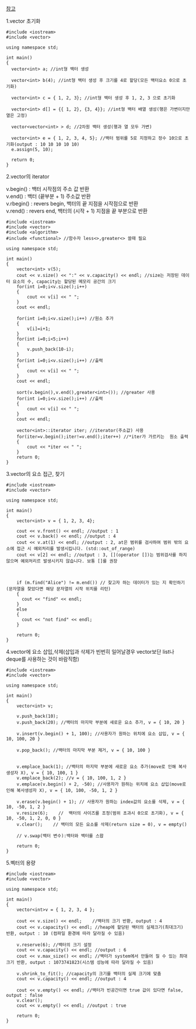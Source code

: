 [참고](https://hwan-shell.tistory.com/119)

1.vector 초기화

    #include <iostream>
    #include <vector>

    using namespace std;

    int main()
    {
      vector<int> a; //int형 백터 생성

      vector<int> b(4); //int형 백터 생성 후 크기를 4로 할당(모든 백터요소 0으로 초기화)

      vector<int> c = { 1, 2, 3}; //int형 백터 생성 후 1, 2, 3 으로 초기화

      vector<int> d[] = {{ 1, 2}, {3, 4}}; //int형 백터 배열 생성(행은 가변이지만 열은 고정)

      vector<vector<int> > d; //2차원 백터 생성(행과 열 모두 가변)

      vector<int> e = { 1, 2, 3, 4, 5}; //백터 범위를 5로 지정하고 정수 10으로 초기화(output : 10 10 10 10 10)
      e.assign(5, 10);

      return 0;
    }

2.vector의 iterator

v.begin() : 백터 시작점의 주소 값 반환  
v.end() : 백터 (끝부분 + 1) 주소값 반환  
v.rbegin() : revers begin, 백터의 끝 지점을 시작점으로 반환  
v.rend() : revers end, 백터의 (시작 + 1) 지점을 끝 부분으로 반환

    #include <iostream>
    #include <vector>
    #include <algorithm>
    #include <functional> //함수자 less<>,greater<> 쓸때 필요

    using namespace std;

    int main()
    {
        vector<int> v(5);
        cout << v.size() << ":" << v.capacity() << endl; //size는 저장된 데이터 요소의 수, capacity는 할당된 메모리 공간의 크기
        for(int i=0;i<v.size();i++)
        {
            cout << v[i] << " ";
        }
        cout << endl;

        for(int i=0;i<v.size();i++) //원소 추가
        {
            v[i]=i+1;       
        }
        for(int i=0;i<5;i++)
        {
            v.push_back(10-i);
        }
        for(int i=0;i<v.size();i++) //출력
        {
            cout << v[i] << " ";
        }
        cout << endl;

        sort(v.begin(),v.end(),greater<int>()); //greater 사용
        for(int i=0;i<v.size();i++) //출력
        {
            cout << v[i] << " ";
        }
        cout << endl;

        vector<int>::iterator iter; //iterator(주소값) 사용
        for(iter=v.begin();iter!=v.end();iter++) //*iter가 가르키는  원소 출력
        {
            cout << *iter << " ";
        }
        return 0;
    }
   
3.vector의 요소 접근, 찾기

    #include <iostream>
    #include <vector>

    using namespace std;

    int main()
    {
        vector<int> v = { 1, 2, 3, 4};

        cout << v.front() << endl; //output : 1
        cout << v.back() << endl; //output : 4
        cout << v.at(1) << endl; //output : 2, at은 범위를 검사하여 범위 밖의 요소에 접근 시 예외처리를 발생시킵니다. (std::out_of_range)
        cout << v[2] << endl; //output : 3​, [](operator [])는 범위검사를 하지 않으며 예외처리르 발생시키지 않습니다. 보통 []를 권장
        
        
        
        if (m.find("Alice") != m.end()) // 찾고자 하는 데이터가 있는 지 확인하기(문자열을 찾았다면 해당 문자열의 시작 위치를 리턴)
        {
          cout << "find" << endl;
        }
        else
        {
          cout << "not find" << endl;
        }

        return 0;
    }
    
4.vector에 요소 삽입,삭제(삽입과 삭제가 빈번히 일어날경우 vector보단 list나 deque를 사용하는 것이 바람직함)
    
    #include <iostream>
    #include <vector>

    using namespace std;

    int main()
    {
        vector<int> v;

        v.push_back(10);
        v.push_back(20); //백터의 마지막 부분에 새로운 요소 추가, v = { 10, 20 }

        v.insert(v.begin() + 1, 100); //사용자가 원하는 위치에 요소 삽입, v = { 10, 100, 20 }

        v.pop_back(); //백터의 마지막 부분 제거, v = { 10, 100 }


        v.emplace_back(1); //백터의 마지막 부분에 새로운 요소 추가(move로 인해 복사생성자 X), v = { 10, 100, 1 }
        v.emplace_back(2); //v = { 10, 100, 1, 2 }
        v.emplace(v.begin() + 2, -50); //사용자가 원하는 위치에 요소 삽입(move로 인해 복사생성자 X), v = { 10, 100, -50, 1, 2 }

        v.erase(v.begin() + 1); // 사용자가 원하는 index값의 요소를 삭제, v = { 10, -50, 1, 2 }
        v.resize(6);    //  백터의 사이즈를 조정(범위 초과시 0으로 초기화), v = { 10, -50, 1, 2, 0, 0 }
        v.clear();    // 백터의 모든 요소를 삭제(return size = 0), v = empty()

        // v.swap(백터 변수):백터와 백터를 스왑

        return 0;
    }

5.벡터의 용량
    
    #include <iostream>
    #include <vector>

    using namespace std;

    int main()
    {
        vector<int>v = { 1, 2, 3, 4 };

        cout << v.size() << endl;    //백터의 크기 반환, output : 4
        cout << v.capacity() << endl; //heap에 할당된 백터의 실제크기(최대크기) 반환, output : 10 (컴파일 환경에 따라 달라질 수 있음)

        v.reserve(6); //백터의 크기 설정
        cout << v.capacity() << endl; //output : 6
        cout << v.max_size() << endl; //백터가 system에서 만들어 질 수 있는 최대 크기 반환, output : 1073741823(시스템 성능에 따라 달라질 수 있음)

        v.shrink_to_fit(); //capacity의 크기를 백터의 실제 크기에 맞춤
        cout << v.capacity() << endl; //output : 4

        cout << v.empty() << endl; //백터가 빈공간이면 true 값이 있다면 false, output : false
        v.clear();
        cout << v.empty() << endl; //output : true​

        return 0;
    }
